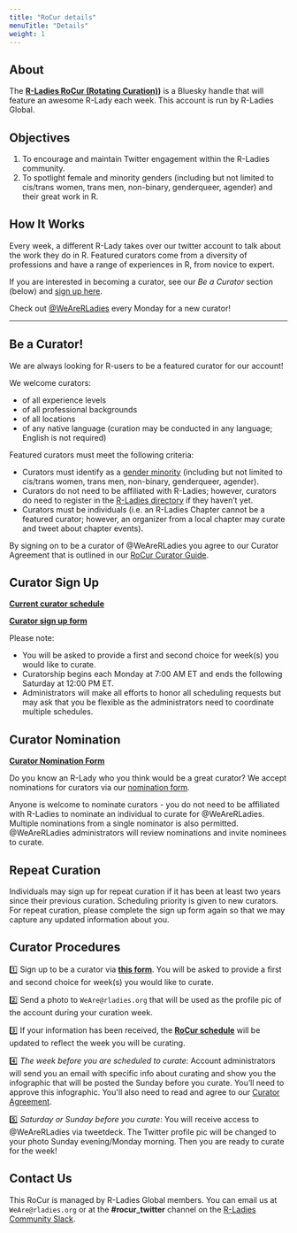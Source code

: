 ```yaml
---
title: "RoCur details"
menuTitle: "Details"
weight: 1
---
```


   
## About  
  
The **[R-Ladies RoCur (Rotating Curation)](https://bsky.app/profile/weare.rladies.org))** is a Bluesky handle that will feature an awesome R-Lady each week. This account is run by R-Ladies Global.      
  
   
## Objectives  
  
1. To encourage and maintain Twitter engagement within the R-Ladies community.    
2. To spotlight female and minority genders (including but not limited to cis/trans women, trans men, non-binary, genderqueer, agender) and their great work in R.   
  
## How It Works  
  
Every week, a different R-Lady takes over our twitter account to talk about the work they do in R. Featured curators come from a diversity of professions and have a range of experiences in R, from novice to expert.  
  
If you are interested in becoming a curator, see our *Be a Curator* section (below) and [sign up here](https://forms.gle/4Z6EMbDzRyFQsB6C8).  
  
Check out [@WeAreRLadies](https://twitter.com/WeAreRLadies) every Monday for a new curator!    
  

***  

## Be a Curator! 
  
We are always looking for R-users to be a featured curator for our account! 

We welcome curators:

* of all experience levels 
* of all professional backgrounds
* of all locations
* of any native language (curation may be conducted in any language; English is not required) 

Featured curators must meet the following criteria:  
  
* Curators must identify as a [gender minority](https://guide.rladies.org/about/mission/) (including but not limited to cis/trans women, trans men, non-binary, genderqueer, agender).  
* Curators do not need to be affiliated with R-Ladies; however, curators do need to register in the [R-Ladies directory](https://rladies.org/directory/) if they haven’t yet. 
* Curators must be individuals (i.e. an R-Ladies Chapter cannot be a featured curator; however, an organizer from a local chapter may curate and tweet about chapter events).

By signing on to be a curator of @WeAreRLadies you agree to our Curator Agreement that is outlined in our [RoCur Curator Guide](/rocur/guide/).    
  
## Curator Sign Up

**[Current curator schedule](https://docs.google.com/spreadsheets/d/13NwIphQ6o-3YJUbHtbDRf4texfMOCvhIDNZgDZhHv7U/edit?usp=sharing)**  

**[Curator sign up form](https://forms.gle/4Z6EMbDzRyFQsB6C8)** 
  
Please note: 
* You will be asked to provide a first and second choice for week(s) you would like to curate.  
* Curatorship begins each Monday at 7:00 AM ET and ends the following Saturday at 12:00 PM ET.  
* Administrators will make all efforts to honor all scheduling requests but may ask that you be flexible as the administrators need to coordinate multiple schedules.  
  
## Curator Nomination

**[Curator Nomination Form](https://docs.google.com/forms/d/e/1FAIpQLSeGfdw2jbX6sqyC9PYMEWpr-RtBrtfUiqeZFfCUr9HhZmzqAQ/viewform)**  
  
Do you know an R-Lady who you think would be a great curator? We accept nominations for curators via our [nomination form](https://docs.google.com/forms/d/e/1FAIpQLSeGfdw2jbX6sqyC9PYMEWpr-RtBrtfUiqeZFfCUr9HhZmzqAQ/viewform). 

Anyone is welcome to nominate curators - you do not need to be affiliated with R-Ladies to nominate an individual to curate for @WeAreRLadies. Multiple nominations from a single nominator is also permitted. @WeAreRLadies administrators will review nominations and invite nominees to curate.

## Repeat Curation

Individuals may sign up for repeat curation if it has been at least two years since their previous curation. Scheduling priority is given to new curators. For repeat curation, please complete the sign up form again so that we may capture any updated information about you.

## Curator Procedures 
  
:one: Sign up to be a curator via **[this form](https://forms.gle/4Z6EMbDzRyFQsB6C8)**. You will be asked to provide a first and second choice for week(s) you would like to curate.       
  
:two: Send a photo to `WeAre@rladies.org` that will be used as the profile pic of the account during your curation week.    
  
:three: If your information has been received, the **[RoCur schedule](https://docs.google.com/spreadsheets/d/13NwIphQ6o-3YJUbHtbDRf4texfMOCvhIDNZgDZhHv7U/edit?usp=sharing)** will be updated to reflect the week you will be curating.    
  
:four: _*The week before you are scheduled to curate*_: Account administrators will send you an email with specific info about curating and show you the infographic that will be posted the Sunday before you curate. You’ll need to approve this infographic. You'll also need to read and agree to our [Curator Agreement](/rocur/guide/#curating-agreement).  
  
:five: _*Saturday or Sunday before you curate*_: You will receive access to @WeAreRLadies via tweetdeck. The Twitter profile pic will be changed to your photo Sunday evening/Monday morning. Then you are ready to curate for the week!    
  
   
## Contact Us  
  
This RoCur is managed by R-Ladies Global members. You can email us at `WeAre@rladies.org` or at the **#rocur_twitter** channel on the [R-Ladies Community Slack](https://rladies.org/form/community-slack/).  
  

  

